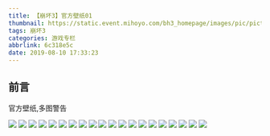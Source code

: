 ```yaml
---
title: 【崩坏3】官方壁纸01
thumbnail: https://static.event.mihoyo.com/bh3_homepage/images/pic/picture/20.jpg
tags: 崩坏3
categories: 游戏专栏
abbrlink: 6c318e5c
date: 2019-08-10 17:33:23
---
```


## 前言

官方壁纸,多图警告

<!--More-->

![](https://static.event.mihoyo.com/bh3_homepage/images/pic/picture/01.jpg)
![](https://static.event.mihoyo.com/bh3_homepage/images/pic/picture/02.jpg)
![](https://static.event.mihoyo.com/bh3_homepage/images/pic/picture/03.jpg)
![](https://static.event.mihoyo.com/bh3_homepage/images/pic/picture/04.jpg)
![](https://static.event.mihoyo.com/bh3_homepage/images/pic/picture/05.jpg)
![](https://static.event.mihoyo.com/bh3_homepage/images/pic/picture/06.jpg)
![](https://static.event.mihoyo.com/bh3_homepage/images/pic/picture/07.jpg)
![](https://static.event.mihoyo.com/bh3_homepage/images/pic/picture/08.jpg)
![](https://static.event.mihoyo.com/bh3_homepage/images/pic/picture/09.jpg)
![](https://static.event.mihoyo.com/bh3_homepage/images/pic/picture/10.jpg)
![](https://static.event.mihoyo.com/bh3_homepage/images/pic/picture/11.jpg)
![](https://static.event.mihoyo.com/bh3_homepage/images/pic/picture/12.jpg)
![](https://static.event.mihoyo.com/bh3_homepage/images/pic/picture/13.jpg)
![](https://static.event.mihoyo.com/bh3_homepage/images/pic/picture/14.jpg)
![](https://static.event.mihoyo.com/bh3_homepage/images/pic/picture/15.jpg)
![](https://static.event.mihoyo.com/bh3_homepage/images/pic/picture/16.jpg)
![](https://static.event.mihoyo.com/bh3_homepage/images/pic/picture/17.jpg)
![](https://static.event.mihoyo.com/bh3_homepage/images/pic/picture/18.jpg)
![](https://static.event.mihoyo.com/bh3_homepage/images/pic/picture/19.jpg)
![](https://static.event.mihoyo.com/bh3_homepage/images/pic/picture/20.jpg)

